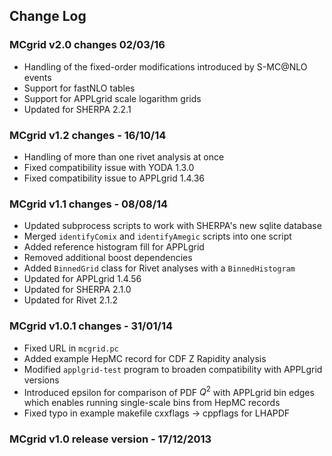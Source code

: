 ## Change Log

### MCgrid v2.0 changes 02/03/16

- Handling of the fixed-order modifications introduced by S-MC@NLO events
- Support for fastNLO tables
- Support for APPLgrid scale logarithm grids
- Updated for SHERPA 2.2.1

### MCgrid v1.2 changes - 16/10/14

- Handling of more than one rivet analysis at once
- Fixed compatibility issue with YODA 1.3.0
- Fixed compatibility issue to APPLgrid 1.4.36

### MCgrid v1.1 changes - 08/08/14

- Updated subprocess scripts to work with SHERPA's new sqlite database
- Merged `identifyComix` and `identifyAmegic` scripts into one script
- Added reference histogram fill for APPLgrid
- Removed additional boost dependencies
- Added `BinnedGrid` class for Rivet analyses with a `BinnedHistogram`
- Updated for APPLgrid 1.4.56
- Updated for SHERPA 2.1.0
- Updated for Rivet 2.1.2

### MCgrid v1.0.1 changes - 31/01/14

- Fixed URL in `mcgrid.pc`
- Added example HepMC record for CDF Z Rapidity analysis
- Modified `applgrid-test` program to broaden compatibility with APPLgrid
versions
- Introduced epsilon for comparison of PDF $Q^2$ with APPLgrid bin edges which
enables running single-scale bins from HepMC records
- Fixed typo in example makefile cxxflags → cppflags for LHAPDF

### MCgrid v1.0 release version - 17/12/2013


